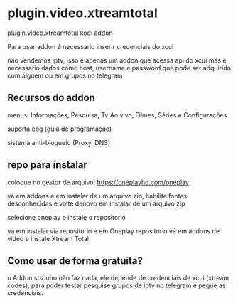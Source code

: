 # plugin.video.xtreamtotal
plugin.video.xtreamtotal kodi addon

Para usar addon é necessario inserir credenciais do xcui

não vendemos iptv, isso é apenas um addon que acessa api do xcui mas é necessario dados como host, username e password que pode ser adquirido com alguem ou em grupos no telegram

## Recursos do addon

menus: Informações, Pesquisa, Tv Ao vivo, Filmes, Séries e Configurações

suporta epg (guia de programação)

sistema anti-bloqueio (Proxy, DNS)

## repo para instalar

coloque no gestor de arquivo: https://oneplayhd.com/oneplay

vá em addons e em instalar de um arquivo zip, habilite fontes desconhecidas e volte denovo em instalar de um arquivo zip

selecione oneplay e instale o repositorio

vá em instalar via repositorio e em Oneplay repositorio vá em addons de video e instale Xtream Total

## Como usar de forma gratuita?

o Addon sozinho não faz nada, ele depende de credenciais de xcui (xtream codes), para poder testar pesquise grupos de iptv no telegram e pegue as credenciais.


